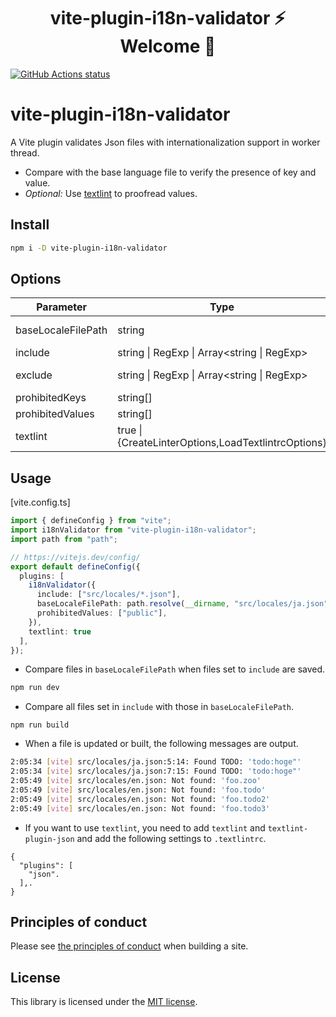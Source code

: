 <h1 align="center">vite-plugin-i18n-validator ⚡ Welcome 🐷</h1>

<p align="left">
  <a href="https://github.com/actions/setup-node"><img alt="GitHub Actions status" src="https://github.com/activeguild/vite-plugin-i18n-validator/workflows/release/badge.svg" style="max-width:100%;"></a>
</p>

# vite-plugin-i18n-validator

A Vite plugin validates Json files with internationalization support in worker thread.

- Compare with the base language file to verify the presence of key and value.
- _Optional:_ Use [textlint](https://github.com/textlint/textlint) to proofread values.

## Install

```bash
npm i -D vite-plugin-i18n-validator
```

## Options

| Parameter          | Type                                                | Description                              |
| ------------------ | --------------------------------------------------- | ---------------------------------------- |
| baseLocaleFilePath | string                                              | Set the path of the file to be compared. |
| include            | string \| RegExp \| Array<string \| RegExp>         | Set the target path.                     |
| exclude            | string \| RegExp \| Array<string \| RegExp>         | Set the paths you want to exclude.       |
| prohibitedKeys     | string[]                                            | Set prohibited keys.                     |
| prohibitedValues   | string[]                                            | Set prohibited values.                   |
| textlint           | true \| {CreateLinterOptions,LoadTextlintrcOptions} | https://github.com/textlint/textlint     |

## Usage

[vite.config.ts]

```ts
import { defineConfig } from "vite";
import i18nValidator from "vite-plugin-i18n-validator";
import path from "path";

// https://vitejs.dev/config/
export default defineConfig({
  plugins: [
    i18nValidator({
      include: ["src/locales/*.json"],
      baseLocaleFilePath: path.resolve(__dirname, "src/locales/ja.json"),
      prohibitedValues: ["public"],
    }),
    textlint: true
  ],
});
```

- Compare files in `baseLocaleFilePath` when files set to `include` are saved.

```bash
npm run dev
```

- Compare all files set in `include` with those in `baseLocaleFilePath`.

```base
npm run build
```

- When a file is updated or built, the following messages are output.

```bash
2:05:34 [vite] src/locales/ja.json:5:14: Found TODO: 'todo:hoge"'
2:05:34 [vite] src/locales/ja.json:7:15: Found TODO: 'todo:hoge"'
2:05:49 [vite] src/locales/en.json: Not found: 'foo.zoo'
2:05:49 [vite] src/locales/en.json: Not found: 'foo.todo'
2:05:49 [vite] src/locales/en.json: Not found: 'foo.todo2'
2:05:49 [vite] src/locales/en.json: Not found: 'foo.todo3'
```

- If you want to use `textlint`, you need to add `textlint` and `textlint-plugin-json` and add the following settings to `.textlintrc`.

```
{
  "plugins": [
    "json".
  ],.
}
```

## Principles of conduct

Please see [the principles of conduct](https://github.com/activeguild/vite-plugin-i18n-validator/blob/master/.github/CONTRIBUTING.md) when building a site.

## License

This library is licensed under the [MIT license](https://github.com/activeguild/vite-plugin-i18n-validator/blob/master/LICENSE).
